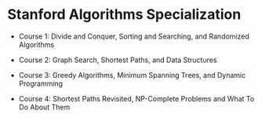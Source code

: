 # Stanford Algorithms Specialization

* Course 1: Divide and Conquer, Sorting and Searching, and Randomized Algorithms

* Course 2: Graph Search, Shortest Paths, and Data Structures

* Course 3: Greedy Algorithms, Minimum Spanning Trees, and Dynamic Programming

* Course 4: Shortest Paths Revisited, NP-Complete Problems and What To Do About Them

